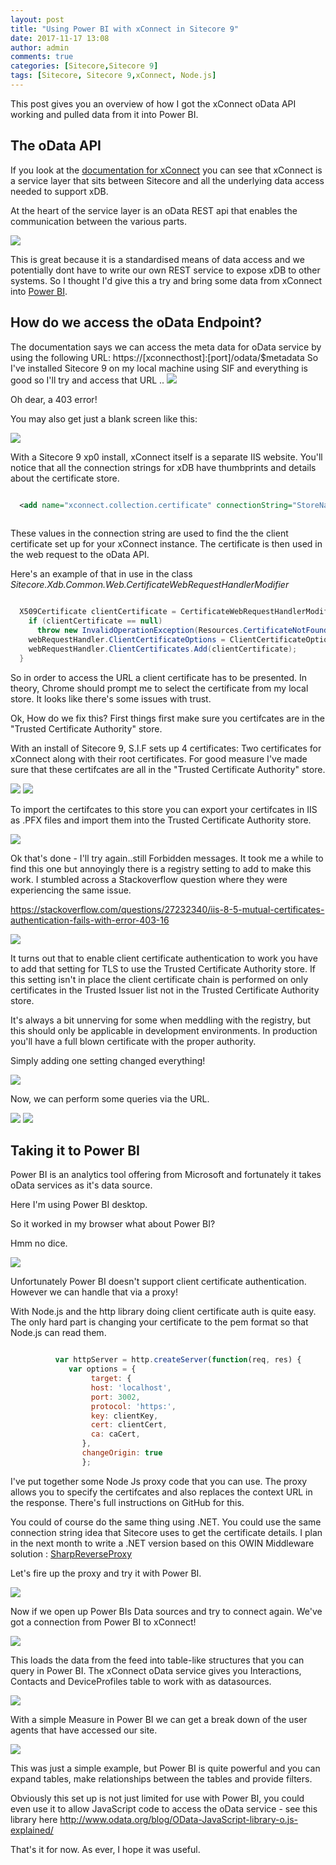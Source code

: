 ```yaml
---
layout: post
title: "Using Power BI with xConnect in Sitecore 9"
date: 2017-11-17 13:08
author: admin
comments: true
categories: [Sitecore,Sitecore 9]
tags: [Sitecore, Sitecore 9,xConnect, Node.js]
---
```


<span class="dropcap">T</span>his post gives you an overview of how I got the xConnect oData API working and pulled data from it into Power BI. 
<!-- more -->

<h2>The oData API </h2>
If you look at the <a href="https://doc.sitecore.net/developers/xp/xconnect/xconnect-overview/index.html" target="_new">documentation for xConnect</a> you can see that xConnect is a service layer that sits between Sitecore and all the underlying data access needed to support xDB.

At the heart of the service layer is an oData REST api that enables the communication between the various parts. 

<img src="/assets/img/xconnect-advanced.png"/>

This is great because it is a standardised means of data access and we potentially dont have to write our own REST service to expose xDB to other systems.
So I thought I'd give this a try and bring some data from xConnect into <a href="https://Power BI.microsoft.com/en-us/" target="_new">Power BI</a>.

<h2>How do we access the oData Endpoint?</h2>
The documentation says we can access the meta data for oData service by using the following URL: https://[xconnecthost]:[port]/odata/$metadata 
So I've installed Sitecore 9 on my local machine using SIF and everything is good so I'll try and access that URL ..

<img src="/assets/img/403.PNG"/>

Oh dear, a 403 error! 

You may also get just a blank screen like this:


<img src="/assets/img/blankscreen.PNG"/>

With a Sitecore 9 xp0 install, xConnect itself is a separate IIS website. You'll notice that all the connection strings for xDB have thumbprints and details about the certificate store.

``` xml

  <add name="xconnect.collection.certificate" connectionString="StoreName=My;StoreLocation=LocalMachine;FindType=FindByThumbprint;FindValue=53FA51C904F2B281811B44D08E86F69C324F6647" />
  
 ```
  
 These values in the connection string are used to find the the client certificate set up for your xConnect instance. The certificate is then used in the web request to the oData API.
  
 
 Here's an example of that in use in the class <i>Sitecore.Xdb.Common.Web.CertificateWebRequestHandlerModifier</i>
  
  ```csharp
  
    X509Certificate clientCertificate = CertificateWebRequestHandlerModifier.FindClientCertificate(this.StoreName, this.StoreLocation, this.FindType, this.FindValue);
      if (clientCertificate == null)
        throw new InvalidOperationException(Resources.CertificateNotFound);
      webRequestHandler.ClientCertificateOptions = ClientCertificateOption.Manual;
      webRequestHandler.ClientCertificates.Add(clientCertificate);
    }
  
```

So in order to access the URL a client certificate has to be presented. 
In theory, Chrome should prompt me to select the certificate from my local store. It looks like there's some issues with trust.


Ok, How do we fix this? First things first make sure you certifcates are in the "Trusted Certificate Authority" store. 

With an install of Sitecore 9, S.I.F sets up 4 certificates: Two certificates for xConnect along with their root certificates.
For good measure I've made sure that these certifcates are all in the "Trusted Certificate Authority" store. 


<img src="/assets/img/certs1.PNG"/>

<img src="/assets/img/certs2.PNG"/>

To import the certifcates to this store you can export your certifcates in IIS as .PFX files and import them into the Trusted Certificate Authority store.
 
<img src="/assets/img/import.PNG"/>


Ok that's done - I'll try again..still Forbidden messages. It took me a while to find this one but annoyingly there is a registry setting to add to make this work.
I stumbled across a Stackoverflow question where they were experiencing the same issue.

<a href="https://stackoverflow.com/questions/27232340/iis-8-5-mutual-certificates-authentication-fails-with-error-403-16">https://stackoverflow.com/questions/27232340/iis-8-5-mutual-certificates-authentication-fails-with-error-403-16</a>


<img src="/assets/img/registrysetting.PNG"/>

It turns out that to enable client certificate authentication to work you have to add that setting for TLS to use the Trusted Certificate Authority store.
If this setting isn't in place the client certificate chain is performed on only certificates in the Trusted Issuer list not in the Trusted Certificate Authority store.

It's always a bit unnerving for some when meddling with the registry, but this should only be applicable in development environments. 
In production you'll have a full blown certificate with the proper authority.

Simply adding one setting changed everything!


<img src="/assets/img/Odata.PNG"/>

Now, we can perform some queries via the URL.

<img src="/assets/img/certprompt.PNG"/>

<img src="/assets/img/interactions.PNG"/>


<h2>Taking it to Power BI</h2>

Power BI is an analytics tool offering from Microsoft and fortunately it takes oData services as it's data source.

Here I'm using Power BI desktop.

So it worked in my browser what about Power BI? 

Hmm no dice.

<img src="/assets/img/powerbi.PNG"/>

Unfortunately Power BI doesn't support client certificate authentication. 
However we can handle that via a proxy!

With Node.js and the http library doing client certificate auth is quite easy.
The only hard part is changing your certificate to the pem format so that Node.js can read them.

```javascript

          var httpServer = http.createServer(function(req, res) {
             var options = {
                  target: {
                  host: 'localhost',
                  port: 3002,
                  protocol: 'https:',
                  key: clientKey,
                  cert: clientCert,
                  ca: caCert,
                },
                changeOrigin: true
                };
```

I've put together some <a hre="https://github.com/ianjohngraham/xconnect-odata-proxy">Node Js proxy code</a> that you can use.
The proxy allows you to specify the certifcates and also replaces the context URL in the response.
There's full instructions on GitHub for this.

You could of course do the same thing using .NET. You could use the same connection string idea that Sitecore uses to get the certificate details.
I plan in the next month to write a .NET version based on this OWIN Middleware solution : <a href="https://github.com/SharpTools/SharpReverseProxy" target="_new">SharpReverseProxy</a>

Let's fire up the proxy and try it with Power BI.

<img src="/assets/img/xconnectproxy.PNG"/>

Now if we open up Power BIs Data sources and try to connect again. We've got a connection from Power BI to xConnect!

<img src="/assets/img/proxyresults.PNG"/>

This loads the data from the feed into table-like structures that you can query in Power BI.
The xConnect oData service gives you Interactions, Contacts and DeviceProfiles table to work with as datasources.


<img src="/assets/img/tables.PNG"/>

With a simple Measure in Power BI we can get a break down of the user agents that have accessed our site.

<img src="/assets/img/useragents.PNG"/>

This was just a simple example, but Power BI is quite powerful and you can expand tables, make relationships between the tables and provide filters.

Obviously this set up is not just limited for use with Power BI, you could even use it to allow JavaScript code to access the oData service - see this library here <a href="http://www.odata.org/blog/OData-JavaScript-library-o.js-explained/" target="_new">http://www.odata.org/blog/OData-JavaScript-library-o.js-explained/</a>

That's it for now. As ever, I hope it was useful.


